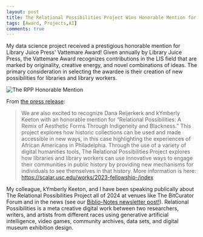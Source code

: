 ```yaml
---
layout: post
title: The Relational Possibilities Project Wins Honorable Mention for the Library Juice Press, the Vattemare Award
tags: [Award, Projects,AI]
comments: true
---
```


My data science project received a prestigious honorable mention for Library Juice Press' Vattemare Award! Given annually by Library Juice Press, the Vattemare Award recognizes contributions in the LIS field that are marked by originality, creative energy, and novel combinations of ideas. The primary consideration in selecting the awardee is their creation of new possibilities for libraries and library workers.

![The RPP Honorable Mention](https://github.com/user-attachments/assets/cfb2a028-abf2-4987-801b-9c769dbeb599)

From [the press release](https://litwinbooks.com/8181-2/):
>We are also excited to recognize Dana Reijerkerk and kYmberly Keeton with an honorable mention for “Relational Possibilities: A Remix of Aesthetic Forms Through Indigeneity and Blackness.” This project explores how historic collections can be used and made accessible in new ways, in this case highlighting the experiences of African Americans in Philadelphia. Through the use of a variety of digital humanities tools, The Relational Possibilities Project explores how libraries and library workers can  use innovative ways to engage their communities in public history by providing new mechanisms for individuals to see themselves in that history. More information is here: https://scalar.usc.edu/works/2023-fellowship-/index

My colleague, kYmberly Keeton, and I have been speaking publically about The Relational Possibilities Project all of 2024 at venues like The BitCurator Forum and in the news (see our [Biblio-Notes newsletter post!](https://www.ala.org/sites/default/files/2024-05/Biblio-NotesSpring2024-1.pdf)). Relational Possibilities is a meta creative digital work between two researchers, writers, and artists from different races using generative artificial intelligence, video games, community archives, data sets, and digital museum exhibition design. 

